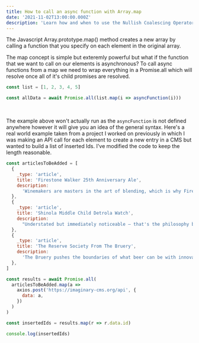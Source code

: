 ```yaml
---
title: How to call an async function with Array.map
date: '2021-11-02T13:00:00.000Z'
description: 'Learn how and when to use the Nullish Coalescing Operator ??'
---
```


The Javascript Array.prototype.map() method creates a new array by calling a function that you specify on each element in the original array.

The map concept is simple but exteremly powerful but what if the function that we want to call on our elements is asynchronous? To call async functions from a map we need to wrap everything in a Promise.all which will resolve once all of it's child promises are resolved.

```javascript
const list = [1, 2, 3, 4, 5]

const allData = await Promise.all(list.map(i => asyncFunction(i)))
```

<br/>

The example above won't actually run as the `asyncFunction` is not defined anywhere however it will give you an idea of the general syntax. Here's a real world example taken from a project I worked on previously in which I was making an API call for each element to create a new entry in a CMS but wanted to build a list of inserted Ids. I've modified the code to keep the length reasonable.

```javascript
const articlesToBeAdded = [
  {
    _type: 'article',
    title: 'Firestone Walker 25th Anniversary Ale',
    description:
      'Winemakers are masters in the art of blending, which is why Firestone Walker invites...',
  },
  {
    _type: 'article',
    title: 'Shinola Middle Child Detrola Watch',
    description:
      "Understated but immediately noticeable — that's the philosophy behind the Shinola Middle Child Detrola watch...",
  },
  {
    _type: 'article',
    title: 'The Reserve Society From The Bruery',
    description:
      'The Bruery pushes the boundaries of what beer can be with innovative, inspired, taste-forward beer...',
  },
]

const results = await Promise.all(
  articlesToBeAdded.map(a =>
    axios.post('https://imaginary-cms.org/api', {
      data: a,
    })
  )
)

const insertedIds = results.map(r => r.data.id)

console.log(insertedIds)
```

</br>

